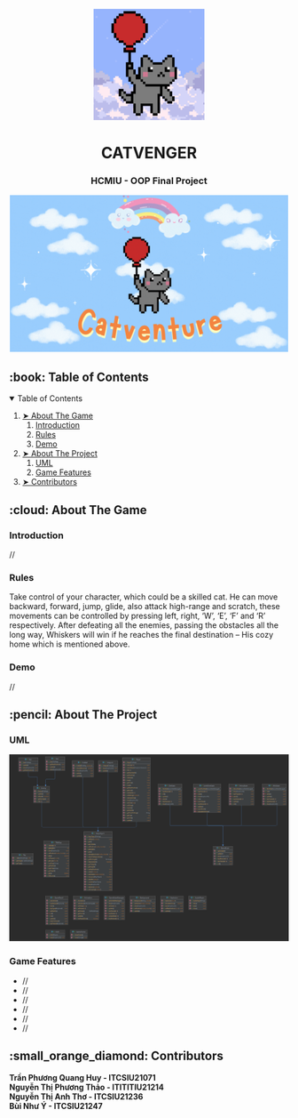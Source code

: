 <p align="center"> 
  <img src="https://github.com/pauum0109/CATVENGER/blob/5e35d19ffb6475c77a608ab741c6d9c8d48c585f/Resources/README/Cat.gif" height="200px">
</p>
<h1 align="center"> CATVENGER </h1>
<h3 align="center"> HCMIU - OOP Final Project </h3>
<p align="center"> 
  <img src="Resources/README/Catvenger.gif" height="282px">
</p>

<!-- TABLE OF CONTENTS -->
<h2 id="table-of-contents"> :book: Table of Contents</h2>

<details open="open">
  <summary>Table of Contents</summary>
  <ol>
    <li><a href="#about-the-game"> ➤ About The Game</a>
      <ol>
        <li><a href="#intro"> Introduction</a></li>
        <li><a href="#rules"> Rules</a></li>
        <li><a href="#demo"> Demo</a></li>
      </ol>
    </li>
    <li><a href="#about-the-project"> ➤ About The Project</a>
      <ol>
        <li><a href="#uml"> UML</a></li>
        <li><a href="#game-features"> Game Features</a></li>
      </ol>
    </li>
    <li><a href="#contributors"> ➤ Contributors</a></li>
  </ol>
</details>


<!-- ABOUT THE GAME -->
<h2 id="about-the-game"> :cloud: About The Game</h2>

<h3 id="intro"> Introduction </h3>
<p align="justify"> 
//
</p>

<h3 id="rules"> Rules </h3>
Take control of your character, which could be a skilled cat. He can move backward, forward, jump, glide, also attack high-range and scratch, these movements can be controlled by pressing left, right, ‘W’, ‘E’, ‘F’ and ‘R’ respectively. After defeating all the enemies, passing the obstacles all the long way, Whiskers will win if he reaches the final destination – His cozy home which is mentioned above. 
  
<h3 id="demo"> Demo </h3>
  //

<!-- ABOUT THE PROJECT -->
<h2 id="about-the-project"> :pencil: About The Project</h2>
  
<h3 id="uml"> UML </h3>
  <img src="Resources/README/UML.png" alt="uml">
  
<h3 id="game-features"> Game Features </h3>
  <ul>
    <li>//</li>
    <li>//</li>
    <li>//</li>
    <li>//</li>
    <li>//</li>
    <li>//</li>
  </ul>
  

<!-- CONTTRIBUTORS -->
<h2 id="contributors"> :small_orange_diamond: Contributors</h2>

**Trần Phương Quang Huy - ITCSIU21071**  
**Nguyễn Thị Phương Thảo - ITITITIU21214**       
**Nguyễn Thị Anh Thơ - ITCSIU21236**  
**Bùi Như Ý - ITCSIU21247**  


